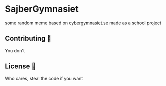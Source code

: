 # SajberGymnasiet 

some random meme based on [cybergymnasiet.se](cybergymnasiet.se) made as a school project



## Contributing 👥

You don't



## License 📃

Who cares, steal the code if you want